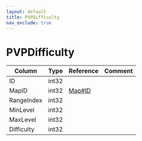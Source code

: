 ```yaml
---
layout: default
title: PVPDifficulty
nav_exclude: true
---
```

# PVPDifficulty

| Column | Type | Reference | Comment |
|--------|------|-----------|---------|
|ID|int32|||
|MapID|int32|[Map#ID](Map)||
|RangeIndex|int32|||
|MinLevel|int32|||
|MaxLevel|int32|||
|Difficulty|int32|||
